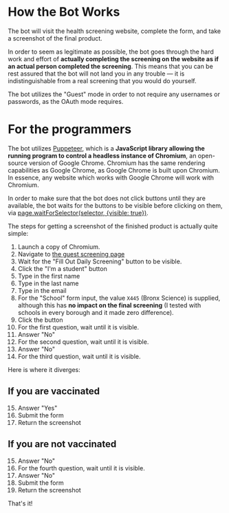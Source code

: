 # How the Bot Works

The bot will visit the health screening website, complete the form, and take a screenshot of the final product.

In order to seem as legitimate as possible, the bot goes through the hard work and effort of **actually completing the
screening on the website as if an actual person completed the screening**. This means that you can be rest assured that
the bot will not land you in any trouble — it is indistinguishable from a real screening that you would do yourself.

The bot utilizes the "Guest" mode in order to not require any usernames or passwords, as the OAuth mode requires.

# For the programmers

The bot utilizes [Puppeteer](https://pptr.dev/), which is a **JavaScript library allowing the running program to control
a headless instance of Chromium**, an open-source version of Google Chrome. Chromium has the same rendering capabilities
as Google Chrome, as Google Chrome is built upon Chromium. In essence, any website which works with Google Chrome will
work with Chromium.

In order to make sure that the bot does not click buttons until they are available, the bot waits for the buttons to be
visible before clicking on them,
via [page.waitForSelector(selector, {visible: true})](https://pptr.dev/#?product=Puppeteer&version=v10.2.0&show=api-pagewaitforselectorselector-options).

The steps for getting a screenshot of the finished product is actually quite simple:

1. Launch a copy of Chromium.
2. Navigate to [the guest screening page](https://healthscreening.schools.nyc/?type=G)
3. Wait for the "Fill Out Daily Screening" button to be visible.
4. Click the "I'm a student" button
5. Type in the first name
6. Type in the last name
7. Type in the email
8. For the "School" form input, the value `X445` (Bronx Science) is supplied, although this has **no impact on the final screening** (I tested with schools in every borough and it made zero difference).
9. Click the button
10. For the first question, wait until it is visible.
11. Answer "No"
12. For the second question, wait until it is visible.
13. Answer "No"
14. For the third question, wait until it is visible.

Here is where it diverges:

## If you are vaccinated

15. Answer "Yes"
16. Submit the form
17. Return the screenshot

## If you are not vaccinated

15. Answer "No"
16. For the fourth question, wait until it is visible.
17. Answer "No"
18. Submit the form
19. Return the screenshot

That's it!